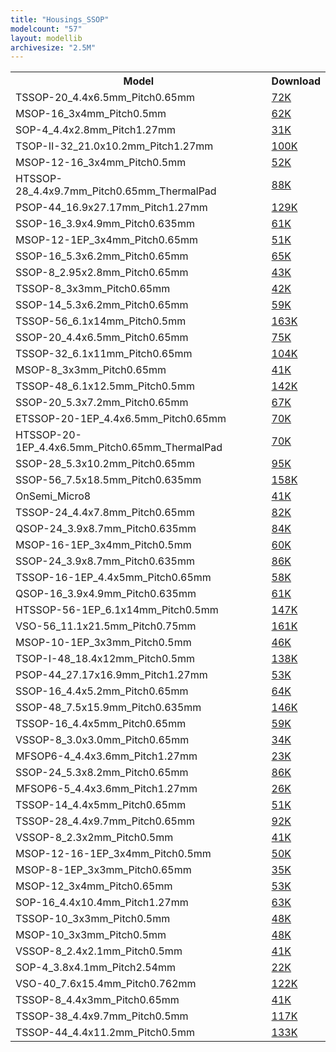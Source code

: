 ```yaml
---
title: "Housings_SSOP"
modelcount: "57"
layout: modellib
archivesize: "2.5M"
---
```


<table><tr>
<th>Model</th>
<th>Download</th>
</tr>
<tr><td>TSSOP-20_4.4x6.5mm_Pitch0.65mm</td><td><a href="/download/packages3d/Housings_SSOP.3dshapes/TSSOP-20_4.4x6.5mm_Pitch0.65mm.7z">72K</a></td></tr>

<tr><td>MSOP-16_3x4mm_Pitch0.5mm</td><td><a href="/download/packages3d/Housings_SSOP.3dshapes/MSOP-16_3x4mm_Pitch0.5mm.7z">62K</a></td></tr>

<tr><td>SOP-4_4.4x2.8mm_Pitch1.27mm</td><td><a href="/download/packages3d/Housings_SSOP.3dshapes/SOP-4_4.4x2.8mm_Pitch1.27mm.7z">31K</a></td></tr>

<tr><td>TSOP-II-32_21.0x10.2mm_Pitch1.27mm</td><td><a href="/download/packages3d/Housings_SSOP.3dshapes/TSOP-II-32_21.0x10.2mm_Pitch1.27mm.7z">100K</a></td></tr>

<tr><td>MSOP-12-16_3x4mm_Pitch0.5mm</td><td><a href="/download/packages3d/Housings_SSOP.3dshapes/MSOP-12-16_3x4mm_Pitch0.5mm.7z">52K</a></td></tr>

<tr><td>HTSSOP-28_4.4x9.7mm_Pitch0.65mm_ThermalPad</td><td><a href="/download/packages3d/Housings_SSOP.3dshapes/HTSSOP-28_4.4x9.7mm_Pitch0.65mm_ThermalPad.7z">88K</a></td></tr>

<tr><td>PSOP-44_16.9x27.17mm_Pitch1.27mm</td><td><a href="/download/packages3d/Housings_SSOP.3dshapes/PSOP-44_16.9x27.17mm_Pitch1.27mm.7z">129K</a></td></tr>

<tr><td>SSOP-16_3.9x4.9mm_Pitch0.635mm</td><td><a href="/download/packages3d/Housings_SSOP.3dshapes/SSOP-16_3.9x4.9mm_Pitch0.635mm.7z">61K</a></td></tr>

<tr><td>MSOP-12-1EP_3x4mm_Pitch0.65mm</td><td><a href="/download/packages3d/Housings_SSOP.3dshapes/MSOP-12-1EP_3x4mm_Pitch0.65mm.7z">51K</a></td></tr>

<tr><td>SSOP-16_5.3x6.2mm_Pitch0.65mm</td><td><a href="/download/packages3d/Housings_SSOP.3dshapes/SSOP-16_5.3x6.2mm_Pitch0.65mm.7z">65K</a></td></tr>

<tr><td>SSOP-8_2.95x2.8mm_Pitch0.65mm</td><td><a href="/download/packages3d/Housings_SSOP.3dshapes/SSOP-8_2.95x2.8mm_Pitch0.65mm.7z">43K</a></td></tr>

<tr><td>TSSOP-8_3x3mm_Pitch0.65mm</td><td><a href="/download/packages3d/Housings_SSOP.3dshapes/TSSOP-8_3x3mm_Pitch0.65mm.7z">42K</a></td></tr>

<tr><td>SSOP-14_5.3x6.2mm_Pitch0.65mm</td><td><a href="/download/packages3d/Housings_SSOP.3dshapes/SSOP-14_5.3x6.2mm_Pitch0.65mm.7z">59K</a></td></tr>

<tr><td>TSSOP-56_6.1x14mm_Pitch0.5mm</td><td><a href="/download/packages3d/Housings_SSOP.3dshapes/TSSOP-56_6.1x14mm_Pitch0.5mm.7z">163K</a></td></tr>

<tr><td>SSOP-20_4.4x6.5mm_Pitch0.65mm</td><td><a href="/download/packages3d/Housings_SSOP.3dshapes/SSOP-20_4.4x6.5mm_Pitch0.65mm.7z">75K</a></td></tr>

<tr><td>TSSOP-32_6.1x11mm_Pitch0.65mm</td><td><a href="/download/packages3d/Housings_SSOP.3dshapes/TSSOP-32_6.1x11mm_Pitch0.65mm.7z">104K</a></td></tr>

<tr><td>MSOP-8_3x3mm_Pitch0.65mm</td><td><a href="/download/packages3d/Housings_SSOP.3dshapes/MSOP-8_3x3mm_Pitch0.65mm.7z">41K</a></td></tr>

<tr><td>TSSOP-48_6.1x12.5mm_Pitch0.5mm</td><td><a href="/download/packages3d/Housings_SSOP.3dshapes/TSSOP-48_6.1x12.5mm_Pitch0.5mm.7z">142K</a></td></tr>

<tr><td>SSOP-20_5.3x7.2mm_Pitch0.65mm</td><td><a href="/download/packages3d/Housings_SSOP.3dshapes/SSOP-20_5.3x7.2mm_Pitch0.65mm.7z">67K</a></td></tr>

<tr><td>ETSSOP-20-1EP_4.4x6.5mm_Pitch0.65mm</td><td><a href="/download/packages3d/Housings_SSOP.3dshapes/ETSSOP-20-1EP_4.4x6.5mm_Pitch0.65mm.7z">70K</a></td></tr>

<tr><td>HTSSOP-20-1EP_4.4x6.5mm_Pitch0.65mm_ThermalPad</td><td><a href="/download/packages3d/Housings_SSOP.3dshapes/HTSSOP-20-1EP_4.4x6.5mm_Pitch0.65mm_ThermalPad.7z">70K</a></td></tr>

<tr><td>SSOP-28_5.3x10.2mm_Pitch0.65mm</td><td><a href="/download/packages3d/Housings_SSOP.3dshapes/SSOP-28_5.3x10.2mm_Pitch0.65mm.7z">95K</a></td></tr>

<tr><td>SSOP-56_7.5x18.5mm_Pitch0.635mm</td><td><a href="/download/packages3d/Housings_SSOP.3dshapes/SSOP-56_7.5x18.5mm_Pitch0.635mm.7z">158K</a></td></tr>

<tr><td>OnSemi_Micro8</td><td><a href="/download/packages3d/Housings_SSOP.3dshapes/OnSemi_Micro8.7z">41K</a></td></tr>

<tr><td>TSSOP-24_4.4x7.8mm_Pitch0.65mm</td><td><a href="/download/packages3d/Housings_SSOP.3dshapes/TSSOP-24_4.4x7.8mm_Pitch0.65mm.7z">82K</a></td></tr>

<tr><td>QSOP-24_3.9x8.7mm_Pitch0.635mm</td><td><a href="/download/packages3d/Housings_SSOP.3dshapes/QSOP-24_3.9x8.7mm_Pitch0.635mm.7z">84K</a></td></tr>

<tr><td>MSOP-16-1EP_3x4mm_Pitch0.5mm</td><td><a href="/download/packages3d/Housings_SSOP.3dshapes/MSOP-16-1EP_3x4mm_Pitch0.5mm.7z">60K</a></td></tr>

<tr><td>SSOP-24_3.9x8.7mm_Pitch0.635mm</td><td><a href="/download/packages3d/Housings_SSOP.3dshapes/SSOP-24_3.9x8.7mm_Pitch0.635mm.7z">86K</a></td></tr>

<tr><td>TSSOP-16-1EP_4.4x5mm_Pitch0.65mm</td><td><a href="/download/packages3d/Housings_SSOP.3dshapes/TSSOP-16-1EP_4.4x5mm_Pitch0.65mm.7z">58K</a></td></tr>

<tr><td>QSOP-16_3.9x4.9mm_Pitch0.635mm</td><td><a href="/download/packages3d/Housings_SSOP.3dshapes/QSOP-16_3.9x4.9mm_Pitch0.635mm.7z">61K</a></td></tr>

<tr><td>HTSSOP-56-1EP_6.1x14mm_Pitch0.5mm</td><td><a href="/download/packages3d/Housings_SSOP.3dshapes/HTSSOP-56-1EP_6.1x14mm_Pitch0.5mm.7z">147K</a></td></tr>

<tr><td>VSO-56_11.1x21.5mm_Pitch0.75mm</td><td><a href="/download/packages3d/Housings_SSOP.3dshapes/VSO-56_11.1x21.5mm_Pitch0.75mm.7z">161K</a></td></tr>

<tr><td>MSOP-10-1EP_3x3mm_Pitch0.5mm</td><td><a href="/download/packages3d/Housings_SSOP.3dshapes/MSOP-10-1EP_3x3mm_Pitch0.5mm.7z">46K</a></td></tr>

<tr><td>TSOP-I-48_18.4x12mm_Pitch0.5mm</td><td><a href="/download/packages3d/Housings_SSOP.3dshapes/TSOP-I-48_18.4x12mm_Pitch0.5mm.7z">138K</a></td></tr>

<tr><td>PSOP-44_27.17x16.9mm_Pitch1.27mm</td><td><a href="/download/packages3d/Housings_SSOP.3dshapes/PSOP-44_27.17x16.9mm_Pitch1.27mm.7z">53K</a></td></tr>

<tr><td>SSOP-16_4.4x5.2mm_Pitch0.65mm</td><td><a href="/download/packages3d/Housings_SSOP.3dshapes/SSOP-16_4.4x5.2mm_Pitch0.65mm.7z">64K</a></td></tr>

<tr><td>SSOP-48_7.5x15.9mm_Pitch0.635mm</td><td><a href="/download/packages3d/Housings_SSOP.3dshapes/SSOP-48_7.5x15.9mm_Pitch0.635mm.7z">146K</a></td></tr>

<tr><td>TSSOP-16_4.4x5mm_Pitch0.65mm</td><td><a href="/download/packages3d/Housings_SSOP.3dshapes/TSSOP-16_4.4x5mm_Pitch0.65mm.7z">59K</a></td></tr>

<tr><td>VSSOP-8_3.0x3.0mm_Pitch0.65mm</td><td><a href="/download/packages3d/Housings_SSOP.3dshapes/VSSOP-8_3.0x3.0mm_Pitch0.65mm.7z">34K</a></td></tr>

<tr><td>MFSOP6-4_4.4x3.6mm_Pitch1.27mm</td><td><a href="/download/packages3d/Housings_SSOP.3dshapes/MFSOP6-4_4.4x3.6mm_Pitch1.27mm.7z">23K</a></td></tr>

<tr><td>SSOP-24_5.3x8.2mm_Pitch0.65mm</td><td><a href="/download/packages3d/Housings_SSOP.3dshapes/SSOP-24_5.3x8.2mm_Pitch0.65mm.7z">86K</a></td></tr>

<tr><td>MFSOP6-5_4.4x3.6mm_Pitch1.27mm</td><td><a href="/download/packages3d/Housings_SSOP.3dshapes/MFSOP6-5_4.4x3.6mm_Pitch1.27mm.7z">26K</a></td></tr>

<tr><td>TSSOP-14_4.4x5mm_Pitch0.65mm</td><td><a href="/download/packages3d/Housings_SSOP.3dshapes/TSSOP-14_4.4x5mm_Pitch0.65mm.7z">51K</a></td></tr>

<tr><td>TSSOP-28_4.4x9.7mm_Pitch0.65mm</td><td><a href="/download/packages3d/Housings_SSOP.3dshapes/TSSOP-28_4.4x9.7mm_Pitch0.65mm.7z">92K</a></td></tr>

<tr><td>VSSOP-8_2.3x2mm_Pitch0.5mm</td><td><a href="/download/packages3d/Housings_SSOP.3dshapes/VSSOP-8_2.3x2mm_Pitch0.5mm.7z">41K</a></td></tr>

<tr><td>MSOP-12-16-1EP_3x4mm_Pitch0.5mm</td><td><a href="/download/packages3d/Housings_SSOP.3dshapes/MSOP-12-16-1EP_3x4mm_Pitch0.5mm.7z">50K</a></td></tr>

<tr><td>MSOP-8-1EP_3x3mm_Pitch0.65mm</td><td><a href="/download/packages3d/Housings_SSOP.3dshapes/MSOP-8-1EP_3x3mm_Pitch0.65mm.7z">35K</a></td></tr>

<tr><td>MSOP-12_3x4mm_Pitch0.65mm</td><td><a href="/download/packages3d/Housings_SSOP.3dshapes/MSOP-12_3x4mm_Pitch0.65mm.7z">53K</a></td></tr>

<tr><td>SOP-16_4.4x10.4mm_Pitch1.27mm</td><td><a href="/download/packages3d/Housings_SSOP.3dshapes/SOP-16_4.4x10.4mm_Pitch1.27mm.7z">63K</a></td></tr>

<tr><td>TSSOP-10_3x3mm_Pitch0.5mm</td><td><a href="/download/packages3d/Housings_SSOP.3dshapes/TSSOP-10_3x3mm_Pitch0.5mm.7z">48K</a></td></tr>

<tr><td>MSOP-10_3x3mm_Pitch0.5mm</td><td><a href="/download/packages3d/Housings_SSOP.3dshapes/MSOP-10_3x3mm_Pitch0.5mm.7z">48K</a></td></tr>

<tr><td>VSSOP-8_2.4x2.1mm_Pitch0.5mm</td><td><a href="/download/packages3d/Housings_SSOP.3dshapes/VSSOP-8_2.4x2.1mm_Pitch0.5mm.7z">41K</a></td></tr>

<tr><td>SOP-4_3.8x4.1mm_Pitch2.54mm</td><td><a href="/download/packages3d/Housings_SSOP.3dshapes/SOP-4_3.8x4.1mm_Pitch2.54mm.7z">22K</a></td></tr>

<tr><td>VSO-40_7.6x15.4mm_Pitch0.762mm</td><td><a href="/download/packages3d/Housings_SSOP.3dshapes/VSO-40_7.6x15.4mm_Pitch0.762mm.7z">122K</a></td></tr>

<tr><td>TSSOP-8_4.4x3mm_Pitch0.65mm</td><td><a href="/download/packages3d/Housings_SSOP.3dshapes/TSSOP-8_4.4x3mm_Pitch0.65mm.7z">41K</a></td></tr>

<tr><td>TSSOP-38_4.4x9.7mm_Pitch0.5mm</td><td><a href="/download/packages3d/Housings_SSOP.3dshapes/TSSOP-38_4.4x9.7mm_Pitch0.5mm.7z">117K</a></td></tr>

<tr><td>TSSOP-44_4.4x11.2mm_Pitch0.5mm</td><td><a href="/download/packages3d/Housings_SSOP.3dshapes/TSSOP-44_4.4x11.2mm_Pitch0.5mm.7z">133K</a></td></tr>


